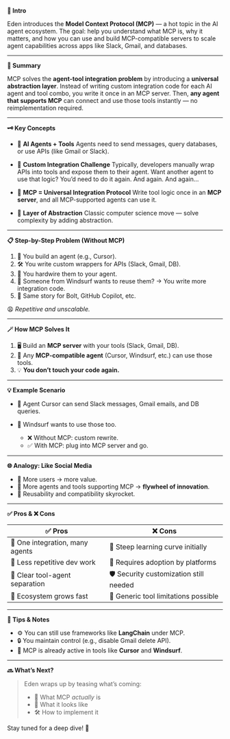 **🧠 Intro**

Eden introduces the **Model Context Protocol (MCP)** — a hot topic in the AI agent ecosystem. The goal: help you understand what MCP is, why it matters, and how you can use and build MCP-compatible servers to scale agent capabilities across apps like Slack, Gmail, and databases.

---

**📝 Summary**

MCP solves the **agent-tool integration problem** by introducing a **universal abstraction layer**. Instead of writing custom integration code for each AI agent and tool combo, you write it once in an MCP server. Then, **any agent that supports MCP** can connect and use those tools instantly — no reimplementation required.

---

**🗝️ Key Concepts**

- 🤖 **AI Agents + Tools**
  Agents need to send messages, query databases, or use APIs (like Gmail or Slack).

- 🔧 **Custom Integration Challenge**
  Typically, developers manually wrap APIs into tools and expose them to their agent.
  Want another agent to use that logic? You’d need to do it again. And again. And again...

- 🎯 **MCP = Universal Integration Protocol**
  Write tool logic once in an **MCP server**, and all MCP-supported agents can use it.

- 🧩 **Layer of Abstraction**
  Classic computer science move — solve complexity by adding abstraction.

---

**📋 Step-by-Step Problem (Without MCP)**

1. 🚀 You build an agent (e.g., Cursor).
2. 🛠️ You write custom wrappers for APIs (Slack, Gmail, DB).
3. 🧵 You hardwire them to your agent.
4. 🤝 Someone from Windsurf wants to reuse them?
   → You write more integration code.
5. 🔁 Same story for Bolt, GitHub Copilot, etc.

😩 _Repetitive and unscalable._

---

**🪄 How MCP Solves It**

1. 🖥️ Build an **MCP server** with your tools (Slack, Gmail, DB).
2. 🤝 Any **MCP-compatible agent** (Cursor, Windsurf, etc.) can use those tools.
3. 💡 **You don’t touch your code again.**

---

**💡 Example Scenario**

- 🎯 Agent Cursor can send Slack messages, Gmail emails, and DB queries.
- 🌊 Windsurf wants to use those too.

  - ❌ Without MCP: custom rewrite.
  - ✅ With MCP: plug into MCP server and go.

---

**🌐 Analogy: Like Social Media**

- 👥 More users → more value.
- 🧠 More agents and tools supporting MCP → **flywheel of innovation**.
- 🔄 Reusability and compatibility skyrocket.

---

**✅ Pros & ❌ Cons**

| ✅ Pros                         | ❌ Cons                                |
| ------------------------------- | -------------------------------------- |
| 🔁 One integration, many agents | 🧠 Steep learning curve initially      |
| 💼 Less repetitive dev work     | 🤝 Requires adoption by platforms      |
| 🧱 Clear tool-agent separation  | 🛡️ Security customization still needed |
| 🚀 Ecosystem grows fast         | 🔧 Generic tool limitations possible   |

---

**📌 Tips & Notes**

- ⚙️ You can still use frameworks like **LangChain** under MCP.
- 🔒 You maintain control (e.g., disable Gmail delete API).
- 🌟 MCP is already active in tools like **Cursor** and **Windsurf**.

---

**🔜 What’s Next?**

> Eden wraps up by teasing what’s coming:
>
> - 💬 What MCP _actually_ is
> - 👀 What it looks like
> - 🛠️ How to implement it

Stay tuned for a deep dive! 🚀
